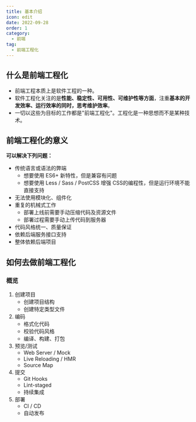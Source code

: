 ```yaml
---
title: 基本介绍
icon: edit
date: 2022-09-28
order: 1
category:
  - 前端
tag:
  - 前端工程化
---
```

## 什么是前端工程化



* 前端工程本质上是软件工程的一种。
* 软件工程化关注的是**性能、稳定性、可用性、可维护性等方面**，注重**基本的开发效率、运行效率的同时，思考维护效率**。
* 一切以这些为目标的工作都是"前端工程化"。工程化是一种思想而不是某种技术。

## 前端工程化的意义

**可以解决下列问题：**

* 传统语言或语法的弊端
  * 想要使用 ES6+ 新特性，但是兼容有问题
  * 想要使用 Less / Sass / PostCSS 增强 CSS的编程性，但是运行环境不能直接支持
* 无法使用模块化、组件化
* 重复的机械式工作
  * 部署上线前需要手动压缩代码及资源文件
  * 部署过程需要手动上传代码到服务器
* 代码风格统一、质量保证
* 依赖后端服务接口支持
* 整体依赖后端项目

## 如何去做前端工程化

### 概览

1. 创建项目
   * 创建项目结构
   * 创建特定类型文件
2. 编码
   * 格式化代码
   * 校验代码风格
   * 编译、构建、打包
3. 预览/测试
   * Web Server / Mock
   * Live Reloading / HMR
   * Source Map
4. 提交
   * Git Hooks
   * Lint-staged
   * 持续集成
5. 部署
   * CI / CD
   * 自动发布